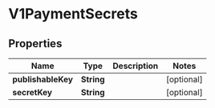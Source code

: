 # V1PaymentSecrets

## Properties
Name | Type | Description | Notes
------------ | ------------- | ------------- | -------------
**publishableKey** | **String** |  |  [optional]
**secretKey** | **String** |  |  [optional]
